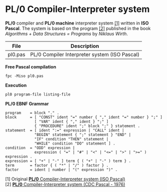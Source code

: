 # PL/0 Compiler-Interpreter system
**PL/0** compiler and **PL/0 machine** interpreter system [[1]](#1) written in **ISO Pascal**. The system is based on the program [[2]](#2) published in the book *Algorithms + Data Structures = Programs* by *Niklaus Wirth*.

|File   |Description                                  |
|-------|---------------------------------------------|
|pl0.pas|PL/0 Compiler Interpreter system (ISO Pascal)|

**Free Pascal compilation**
```
fpc -Miso pl0.pas
```

**Execution**
```
pl0 program-file listing-file
```

**PL/0 EBNF Grammar**
```
program    = block "." .
block      = [ "CONST" ident "=" number { "," ident "=" number } ";" ]
             [ "VAR" ident { "," ident } ";" ]
             { "PROCEDURE" ident ";" block ";" } statement .
statement  = [ ident ":=" expression | "CALL" ident |
             "BEGIN" statement { ";" statement } "END" |
             "IF" condition "THEN" statement |
             "WHILE" condition "DO" statement ] .
condition  = "ODD" expression |
             expression ( "=" | "#" | "<" | "<=" | ">" | ">=" ) expression .
expression = [ "+" | "-" ] term { ( "+" | "-" ) term } .
term       = factor { ( "*" | "/" ) factor } .
factor     = ident | number | "(" expression ")" .
``` 

<a id="1">[1]</a>
Original [**PL/0** Compiler-Interpreter system (ISO Pascal)](https://github.com/classic-tools/PL-0/tree/main/ISO-Pascal)\
<a id="2">[2]</a>
[**PL/0** Compiler-Interpreter system (CDC Pascal - 1976)](https://github.com/classic-tools/PL-0/tree/main/CDC-Pascal)
